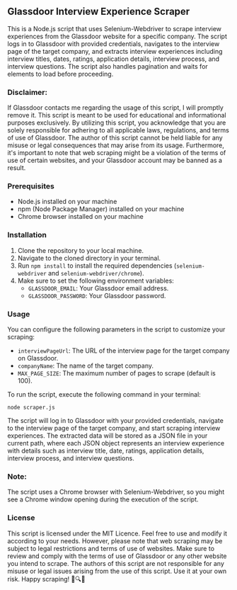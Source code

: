 ## Glassdoor Interview Experience Scraper

This is a Node.js script that uses Selenium-Webdriver to scrape interview experiences from the Glassdoor website for a specific company. The script logs in to Glassdoor with provided credentials, navigates to the interview page of the target company, and extracts interview experiences including interview titles, dates, ratings, application details, interview process, and interview questions. The script also handles pagination and waits for elements to load before proceeding.

### Disclaimer:
If Glassdoor contacts me regarding the usage of this script, I will promptly remove it. This script is meant to be used for educational and informational purposes exclusively. By utilizing this script, you acknowledge that you are solely responsible for adhering to all applicable laws, regulations, and terms of use of Glassdoor. The author of this script cannot be held liable for any misuse or legal consequences that may arise from its usage. Furthermore, it's important to note that web scraping might be a violation of the terms of use of certain websites, and your Glassdoor account may be banned as a result.



### Prerequisites
- Node.js installed on your machine
- npm (Node Package Manager) installed on your machine
- Chrome browser installed on your machine

### Installation
1. Clone the repository to your local machine.
2. Navigate to the cloned directory in your terminal.
3. Run `npm install` to install the required dependencies (`selenium-webdriver` and `selenium-webdriver/chrome`).
4. Make sure to set the following environment variables:
    - `GLASSDOOR_EMAIL`: Your Glassdoor email address.
    - `GLASSDOOR_PASSWORD`: Your Glassdoor password.

### Usage
You can configure the following parameters in the script to customize your scraping:

- `interviewPageUrl`: The URL of the interview page for the target company on Glassdoor.
- `companyName`: The name of the target company.
- `MAX_PAGE_SIZE`: The maximum number of pages to scrape (default is 100).

To run the script, execute the following command in your terminal:

```shell
node scraper.js
```

The script will log in to Glassdoor with your provided credentials, navigate to the interview page of the target company, and start scraping interview experiences. The extracted data will be stored as a JSON file in your current path, where each JSON object represents an interview experience with details such as interview title, date, ratings, application details, interview process, and interview questions.

### Note:
The script uses a Chrome browser with Selenium-Webdriver, so you might see a Chrome window opening during the execution of the script.

### License
This script is licensed under the MIT Licence. Feel free to use and modify it according to your needs. However, please note that web scraping may be subject to legal restrictions and terms of use of websites. Make sure to review and comply with the terms of use of Glassdoor or any other website you intend to scrape. The authors of this script are not responsible for any misuse or legal issues arising from the use of this script. Use it at your own risk. Happy scraping! 🚀🔍📝

